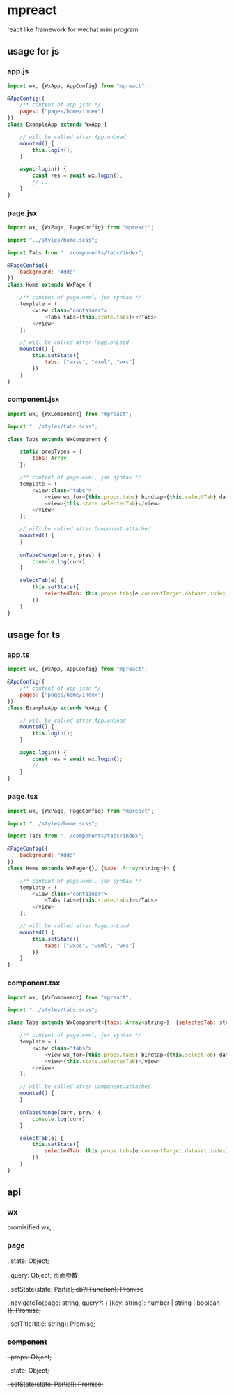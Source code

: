 # mpreact

 react like framework for wechat mini program

## usage for js

### app.js

```javascript
import wx, {WxApp, AppConfig} from "mpreact";

@AppConfig({
    /** content of app.json */
    pages: ["pages/home/index"]
})
class ExampleApp extends WxApp {

    // will be called after App.onLoad
    mounted() {
        this.login();
    }

    async login() {
        const res = await wx.login();
        // ...
    }
}
```

### page.jsx

```javascript
import wx, {WxPage, PageConfig} from "mpreact";

import "../styles/home.scss";

import Tabs from "../components/tabs/index";

@PageConfig({
    background: "#ddd"
})
class Home extends WxPage {

    /** content of page.wxml, jsx syntax */
    template = (
        <view class="container">
            <Tabs tabs={this.state.tabs}></Tabs>
        </view>
    );

    // will be called after Page.onLoad
    mounted() {
        this.setState({
            tabs: ["wxss", "wxml", "wxs"]
        })
    }
}
```

### component.jsx

```javascript
import wx, {WxComponent} from "mpreact";

import "../styles/tabs.scss";

class Tabs extends WxComponent {

    static propTypes = {
        tabs: Array
    };

    /** content of page.wxml, jsx syntax */
    template = (
        <view class="tabs">
            <view wx_for={this.props.tabs} bindtap={this.selectTab} data-index={index}>{item}</view>
            <view>{this.state.selectedTab}</view>
        </view>
    );

    // will be called after Component.attached
    mounted() {
    }
    
    onTabsChange(curr, prev) {
        console.log(curr)
    }

    selectTab(e) {
        this.setState({
            selectedTab: this.props.tabs[e.currentTarget.dataset.index]
        })
    }
}
```

## usage for ts

### app.ts

```javascript
import wx, {WxApp, AppConfig} from "mpreact";

@AppConfig({
    /** content of app.json */
    pages: ["pages/home/index"]
})
class ExampleApp extends WxApp {

    // will be called after App.onLoad
    mounted() {
        this.login();
    }

    async login() {
        const res = await wx.login();
        // ...
    }
}
```

### page.tsx

```javascript
import wx, {WxPage, PageConfig} from "mpreact";

import "../styles/home.scss";

import Tabs from "../components/tabs/index";

@PageConfig({
    background: "#ddd"
})
class Home extends WxPage<{}, {tabs: Array<string>}> {

    /** content of page.wxml, jsx syntax */
    template = (
        <view class="container">
            <Tabs tabs={this.state.tabs}></Tabs>
        </view>
    );

    // will be called after Page.onLoad
    mounted() {
        this.setState({
            tabs: ["wxss", "wxml", "wxs"]
        })
    }
}
```

### component.tsx

```javascript
import wx, {WxComponent} from "mpreact";

import "../styles/tabs.scss";

class Tabs extends WxComponent<{tabs: Array<string>}, {selectedTab: string}> {

    /** content of page.wxml, jsx syntax */
    template = (
        <view class="tabs">
            <view wx_for={this.props.tabs} bindtap={this.selectTab} data-index={index}>{item}</view>
            <view>{this.state.selectedTab}</view>
        </view>
    );

    // will be called after Component.attached
    mounted() {
    }

    onTabsChange(curr, prev) {
        console.log(curr)
    }

    selectTab(e) {
        this.setState({
            selectedTab: this.props.tabs[e.currentTarget.dataset.index]
        })
    }
}
```

## api
 
 ### wx

 promisified wx; 

 ### page

 . state: Object;

 . query: Object; 页面参数

 . setState(state: Partial<S>, cb?: Function): Promise<void>

 . navigateTo(page: string, query?: { [key: string]: number | string | boolean }): Promise<void>;

 . setTitle(title: string): Promise<void>;

 ### component

 . props: Object;

 . state: Object;

 . setState(state: Partial<S>): Promise<void>;
